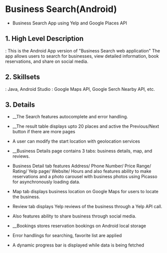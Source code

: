 # Business Search(Android)
- Business Search App using Yelp and Google Places API

## 1. High Level Description
: This is the Android App version of "Business Search web application" 
The app allows users to search for businesses, view detailed information, book reservations, and share on social media. 

## 2. Skillsets
: Java, Android Studio
: Google Maps API, Google Serch Nearby API, etc.

## 3. Details
- __The Search features autocomplete and error handling. 
- __The result table displays upto 20 places and active the Previous/Next button if there are more pages
- A user can modify the start location with geolocation services <br />

- __Business Details page contains 3 tabs: business details, map, and reviews. 
- Business Detail tab features Address/ Phone Number/ Price Range/ Rating/ Yelp page/ Website/ Hours and also features ability to make reservations and a photo carousel with business photos using Picasso for asynchronously loading data. 
- Map tab displays business location on Google Maps for users to locate the business. 
- Review tab displays Yelp reviews of the business through a Yelp API call. 
- Also features ability to share business through social media. 

- __Bookings stores reservation bookings on Android local storage

- Error handlings for searching, favorite list are applied
- A dynamic progress bar is displayed while data is being fetched

